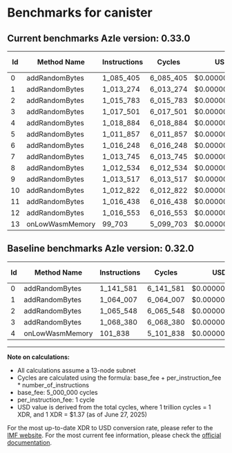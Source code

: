 # Benchmarks for canister

## Current benchmarks Azle version: 0.33.0
| Id | Method Name | Instructions | Cycles | USD | USD/Million Calls | Change |
|-----------|-------------|------------|--------|-----|--------------|-------|
| 0 | addRandomBytes | 1_085_405 | 6_085_405 | $0.0000083370 | $8.33 | <font color="green">-56_176</font> |
| 1 | addRandomBytes | 1_013_274 | 6_013_274 | $0.0000082382 | $8.23 | <font color="green">-50_733</font> |
| 2 | addRandomBytes | 1_015_783 | 6_015_783 | $0.0000082416 | $8.24 | <font color="green">-49_765</font> |
| 3 | addRandomBytes | 1_017_501 | 6_017_501 | $0.0000082440 | $8.24 | <font color="green">-50_879</font> |
| 4 | addRandomBytes | 1_018_884 | 6_018_884 | $0.0000082459 | $8.24 | <font color="red">+917_046</font> |
| 5 | addRandomBytes | 1_011_857 | 6_011_857 | $0.0000082362 | $8.23 |  |
| 6 | addRandomBytes | 1_016_248 | 6_016_248 | $0.0000082423 | $8.24 |  |
| 7 | addRandomBytes | 1_013_745 | 6_013_745 | $0.0000082388 | $8.23 |  |
| 8 | addRandomBytes | 1_012_534 | 6_012_534 | $0.0000082372 | $8.23 |  |
| 9 | addRandomBytes | 1_013_517 | 6_013_517 | $0.0000082385 | $8.23 |  |
| 10 | addRandomBytes | 1_012_822 | 6_012_822 | $0.0000082376 | $8.23 |  |
| 11 | addRandomBytes | 1_016_438 | 6_016_438 | $0.0000082425 | $8.24 |  |
| 12 | addRandomBytes | 1_016_553 | 6_016_553 | $0.0000082427 | $8.24 |  |
| 13 | onLowWasmMemory | 99_703 | 5_099_703 | $0.0000069866 | $6.98 |  |

## Baseline benchmarks Azle version: 0.32.0
| Id | Method Name | Instructions | Cycles | USD | USD/Million Calls |
|-----------|-------------|------------|--------|-----|--------------|
| 0 | addRandomBytes | 1_141_581 | 6_141_581 | $0.0000084140 | $8.41 |
| 1 | addRandomBytes | 1_064_007 | 6_064_007 | $0.0000083077 | $8.30 |
| 2 | addRandomBytes | 1_065_548 | 6_065_548 | $0.0000083098 | $8.30 |
| 3 | addRandomBytes | 1_068_380 | 6_068_380 | $0.0000083137 | $8.31 |
| 4 | onLowWasmMemory | 101_838 | 5_101_838 | $0.0000069895 | $6.98 |



---

**Note on calculations:**
- All calculations assume a 13-node subnet
- Cycles are calculated using the formula: base_fee + per_instruction_fee \* number_of_instructions
- base_fee: 5_000_000 cycles
- per_instruction_fee: 1 cycle
- USD value is derived from the total cycles, where 1 trillion cycles = 1 XDR, and 1 XDR = $1.37 (as of June 27, 2025)

For the most up-to-date XDR to USD conversion rate, please refer to the [IMF website](https://www.imf.org/external/np/fin/data/rms_sdrv.aspx).
For the most current fee information, please check the [official documentation](https://internetcomputer.org/docs/references/cycles-cost-formulas).